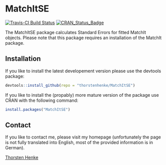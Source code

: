 
MatchItSE
=========

[![Travis-CI Build Status](https://travis-ci.org/thorstenhenke/MatchItSE.png?branch=master)](https://travis-ci.org/thorstenhenke/MatchItSE/) [![CRAN\_Status\_Badge](http://www.r-pkg.org/badges/version/MatchItSE)](http://cran.r-project.org/package=MatchItSE) <!-- Missing badge for code coverage. For an example see: https://raw.githubusercontent.com/hadley/dplyr/master/README.Rmd --> <!-- devtools::use_appveyor() -->

The MatchItSE package calculates Standard Errors for fitted MatchIt objects. Please note that this package requires an installation of the MatchIt package.

Installation
------------

If you like to install the latest developement version please use the devtools package:

``` r
devtools::install_github(repo = "thorstenhenke/MatchItSE")
```

If you like to install the (propably) more mature version of the package use CRAN with the following command:

``` r
install.packages("MatchItSE")
```

Contact
-------

If you like to contact me, please visit my homepage (unfortunately the page is not fully translated into English, most of the provided information is in German).

[Thorsten Henke](http://www.uni-potsdam.de/psych-grundschulpaed/mitarbeiter-innen/thorsten-henke.html)
